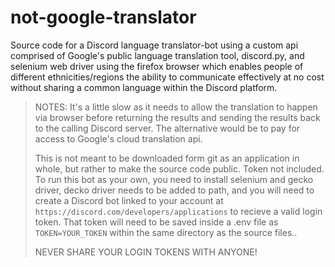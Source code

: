 # not-google-translator
Source code for a Discord language translator-bot using a custom api comprised of Google's public language translation tool, discord.py, and selenium web driver using the firefox browser which enables people of different ethnicities/regions the ability to communicate effectively at no cost without sharing a common language within the Discord platform.

>NOTES: It's a little slow as it needs to allow the translation to happen via browser before returning the results
>and sending the results back to the calling Discord server. The alternative would be to pay for access to Google's cloud translation api.
>
>This is not meant to be downloaded form git as an application in whole, but rather to make the source code public. Token not included. To run this bot as your own, you need to install selenium and gecko driver, decko driver needs to be added to path, and you will need to create a Discord bot linked to your account at `https://discord.com/developers/applications` to recieve a valid login token. That token will need to be saved inside a .env file as `TOKEN=YOUR_TOKEN` within the same directory as the source files..
>
>NEVER SHARE YOUR LOGIN TOKENS WITH ANYONE!

